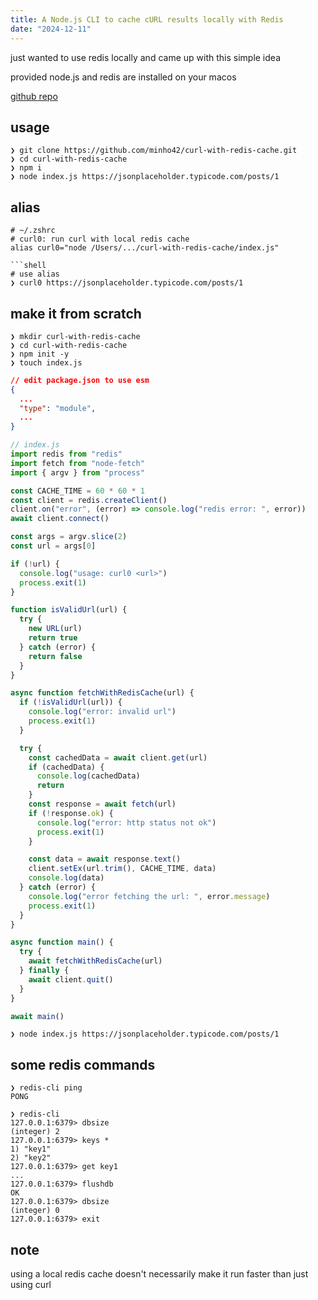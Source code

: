 ```yaml
---
title: A Node.js CLI to cache cURL results locally with Redis
date: "2024-12-11"
---
```


just wanted to use redis locally and came up with this simple idea

provided node.js and redis are installed on your macos

[github repo](https://github.com/minho42/curl-with-redis-cache)

## usage

```shell
❯ git clone https://github.com/minho42/curl-with-redis-cache.git
❯ cd curl-with-redis-cache
❯ npm i
❯ node index.js https://jsonplaceholder.typicode.com/posts/1
```

## alias

````shell
# ~/.zshrc
# curl0: run curl with local redis cache
alias curl0="node /Users/.../curl-with-redis-cache/index.js"

```shell
# use alias
❯ curl0 https://jsonplaceholder.typicode.com/posts/1
````

## make it from scratch

```shell
❯ mkdir curl-with-redis-cache
❯ cd curl-with-redis-cache
❯ npm init -y
❯ touch index.js
```

```json
// edit package.json to use esm
{
  ...
  "type": "module",
  ...
}
```

```js
// index.js
import redis from "redis"
import fetch from "node-fetch"
import { argv } from "process"

const CACHE_TIME = 60 * 60 * 1
const client = redis.createClient()
client.on("error", (error) => console.log("redis error: ", error))
await client.connect()

const args = argv.slice(2)
const url = args[0]

if (!url) {
  console.log("usage: curl0 <url>")
  process.exit(1)
}

function isValidUrl(url) {
  try {
    new URL(url)
    return true
  } catch (error) {
    return false
  }
}

async function fetchWithRedisCache(url) {
  if (!isValidUrl(url)) {
    console.log("error: invalid url")
    process.exit(1)
  }

  try {
    const cachedData = await client.get(url)
    if (cachedData) {
      console.log(cachedData)
      return
    }
    const response = await fetch(url)
    if (!response.ok) {
      console.log("error: http status not ok")
      process.exit(1)
    }

    const data = await response.text()
    client.setEx(url.trim(), CACHE_TIME, data)
    console.log(data)
  } catch (error) {
    console.log("error fetching the url: ", error.message)
    process.exit(1)
  }
}

async function main() {
  try {
    await fetchWithRedisCache(url)
  } finally {
    await client.quit()
  }
}

await main()
```

```shell
❯ node index.js https://jsonplaceholder.typicode.com/posts/1
```

## some redis commands

```shell
❯ redis-cli ping
PONG

❯ redis-cli
127.0.0.1:6379> dbsize
(integer) 2
127.0.0.1:6379> keys *
1) "key1"
2) "key2"
127.0.0.1:6379> get key1
...
127.0.0.1:6379> flushdb
OK
127.0.0.1:6379> dbsize
(integer) 0
127.0.0.1:6379> exit
```

## note

using a local redis cache doesn't necessarily make it run faster than just using curl
